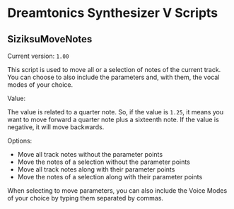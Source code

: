 # Dreamtonics Synthesizer V Scripts

## SiziksuMoveNotes

Current version: `1.00`

This script is used to move all or a selection of notes of the current track. You can choose to also include the parameters and, with them, the vocal modes of your choice.

Value:

The value is related to a quarter note. So, if the value is `1.25`, it means you want to move forward a quarter note plus a sixteenth note. If the value is negative, it will move backwards.

Options:

- Move all track notes without the parameter points
- Move the notes of a selection without the parameter points
- Move all track notes along with their parameter points
- Move the notes of a selection along with their parameter points

When selecting to move parameters, you can also include the Voice Modes of your choice by typing them separated by commas.
